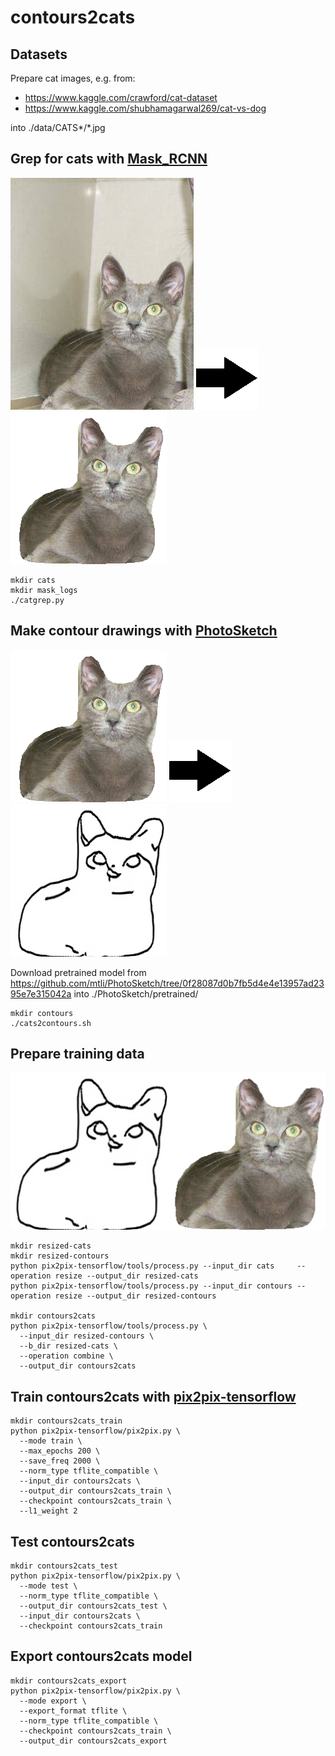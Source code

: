 # contours2cats

## Datasets

Prepare cat images, e.g. from:

- https://www.kaggle.com/crawford/cat-dataset
- https://www.kaggle.com/shubhamagarwal269/cat-vs-dog

into ./data/CATS*/*.jpg

## Grep for cats with [Mask_RCNN](https://github.com/matterport/Mask_RCNN)

![](assets/input.png) ![](assets/arrow.png) ![](assets/cat.png)

```
mkdir cats
mkdir mask_logs
./catgrep.py
```

## Make contour drawings with [PhotoSketch](https://github.com/mtli/PhotoSketch)

![](assets/cat.png) ![](assets/arrow.png) ![](assets/contours.png)

Download pretrained model from https://github.com/mtli/PhotoSketch/tree/0f28087d0b7fb5d4e4e13957ad2395e7e315042a
into ./PhotoSketch/pretrained/

```
mkdir contours
./cats2contours.sh
```

## Prepare training data

![](assets/train.png)

```
mkdir resized-cats
mkdir resized-contours
python pix2pix-tensorflow/tools/process.py --input_dir cats     --operation resize --output_dir resized-cats
python pix2pix-tensorflow/tools/process.py --input_dir contours --operation resize --output_dir resized-contours

mkdir contours2cats
python pix2pix-tensorflow/tools/process.py \
  --input_dir resized-contours \
  --b_dir resized-cats \
  --operation combine \
  --output_dir contours2cats
```

## Train contours2cats with [pix2pix-tensorflow](https://github.com/affinelayer/pix2pix-tensorflow)

```
mkdir contours2cats_train
python pix2pix-tensorflow/pix2pix.py \
  --mode train \
  --max_epochs 200 \
  --save_freq 2000 \
  --norm_type tflite_compatible \
  --input_dir contours2cats \
  --output_dir contours2cats_train \
  --checkpoint contours2cats_train \
  --l1_weight 2
```

## Test contours2cats

```
mkdir contours2cats_test
python pix2pix-tensorflow/pix2pix.py \
  --mode test \
  --norm_type tflite_compatible \
  --output_dir contours2cats_test \
  --input_dir contours2cats \
  --checkpoint contours2cats_train
```

## Export contours2cats model

```
mkdir contours2cats_export
python pix2pix-tensorflow/pix2pix.py \
  --mode export \
  --export_format tflite \
  --norm_type tflite_compatible \
  --checkpoint contours2cats_train \
  --output_dir contours2cats_export
```

